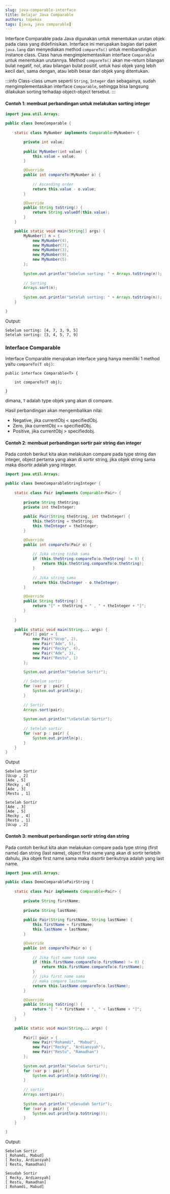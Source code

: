 ```yaml
---
slug: java-comparable-interface
title: Belajar Java Comparable
authors: topekox
tags: [java, java comparable]
---
```


Interface Comparable pada Java digunakan untuk menentukan urutan objek pada class yang didefinisikan. Interface ini merupakan bagian dari paket `java.lang` dan menyediakan method `compareTo()` untuk membandingkan instance class. Class harus mengimplementasikan interface `Comparable` untuk menentukan urutannya. Method `compareTo()` akan me-return bilangan bulat negatif, nol, atau bilangan bulat positif, untuk hasi objek yang lebih kecil dari, sama dengan, atau lebih besar dari objek yang ditentukan.

<!--truncate-->

:::info
Class-class umum seperti `String`, `Integer` dan sebagainya, sudah mengimplementasikan interface `Comparable`, sehingga bisa langsung dilakukan sorting terhadap object-object tersebut.
:::

#### Contoh 1: membuat perbandingan untuk melakukan sorting integer

```java
import java.util.Arrays;

public class DemoComparable {
	
	static class MyNumber implements Comparable<MyNumber> {

		private int value;
		
		public MyNumber(int value) {
			this.value = value;
		}

		@Override
		public int compareTo(MyNumber o) {
			
			// Ascending order
			return this.value - o.value;
		}

		@Override
		public String toString() {
			return String.valueOf(this.value);
		}		
	}

	public static void main(String[] args) {
		MyNumber[] n = {
			new MyNumber(4),	
			new MyNumber(7),	
			new MyNumber(3),	
			new MyNumber(9),	
			new MyNumber(5)	
		};
		
		System.out.println("Sebelum sorting: " + Arrays.toString(n));
		
		// Sorting
		Arrays.sort(n);
		
		System.out.println("Setelah sorting: " + Arrays.toString(n));		
	}

}
```

Output:

```
Sebelum sorting: [4, 7, 3, 9, 5]
Setelah sorting: [3, 4, 5, 7, 9]
```

### Interface Comparable

Interface Comparable merupakan interface yang hanya memiliki 1 method yaitu `compareTo(T obj)`:

```
public interface Comparable<T> {

    int compareTo(T obj);

}
```


dimana, `T` adalah type objek yang akan di compare.

Hasil perbandingan akan mengembalikan nilai:

* Negative, jika currentObj < specifiedObj.
* Zero, jika currentObj == specifiedObj.
* Positive, jika currentObj > specifiedobj.

#### Contoh 2: membuat perbandingan sortir pair string dan integer

Pada contoh berikut kita akan melakukan compare pada type string dan integer, object pertama yang akan di sortir string, jika objek string sama maka disortir adalah yang integer.

```java
import java.util.Arrays;

public class DemoComparableStringInteger {
	
	static class Pair implements Comparable<Pair> {
		
		private String theString;
		private int theInteger;
		
		public Pair(String theString, int theInteger) {
			this.theString = theString;
			this.theInteger = theInteger;
		}

		@Override
		public int compareTo(Pair o) {
			
			// Jika string tidak sama
			if (this.theString.compareTo(o.theString) != 0) {
				return this.theString.compareTo(o.theString);
			}
			
			// Jika string sama
			return this.theInteger - o.theInteger;
		}

		@Override
		public String toString() {
			return "[" + theString + " , " + theInteger + "]";
		}
		
	}
	
	public static void main(String... args) {
		Pair[] pair = {
			new Pair("Ucup", 2),
			new Pair("Ade", 5),
			new Pair("Recky", 4),
			new Pair("Ade", 3),
			new Pair("Restu", 1)			
		};
		
		System.out.println("Sebelum Sortir");

		// Sebelum sortir
		for (var p : pair) {
			System.out.println(p);
		}
		
		// Sortir
		Arrays.sort(pair);
		
		System.out.println("\nSetelah Sortir");
		
		// Setelah sortir
		for (var p : pair) {
			System.out.println(p);
		}		
	}
}
```

Output

```
Sebelum Sortir
[Ucup , 2]
[Ade , 5]
[Recky , 4]
[Ade , 3]
[Restu , 1]

Setelah Sortir
[Ade , 3]
[Ade , 5]
[Recky , 4]
[Restu , 1]
[Ucup , 2]
```

#### Contoh 3: membuat perbandingan sortir string dan string

Pada contoh berikut kita akan melakukan compare pada type string (first name) dan string (last name), object first name yang akan di sortir terlebih dahulu, jika objek first name sama maka disortir berikutnya adalah yang last name.

```java
import java.util.Arrays;

public class DemoComparablePairString {
	
	static class Pair implements Comparable<Pair> {
		
		private String firstName;
		
		private String lastName;
		
		public Pair(String firstName, String lastName) {
			this.firstName = firstName;
			this.lastName = lastName;
		}

		@Override
		public int compareTo(Pair o) {
			
			// Jika fist name tidak sama
			if (this.firstName.compareTo(o.firstName) != 0) {
				return this.firstName.compareTo(o.firstName);
			}
			// jika first name sama
			// maka compare lastname
			return this.lastName.compareTo(o.lastName);
		}

		@Override
		public String toString() {
			return "[ " + firstName + ", " + lastName + "]";
		}
	}
	
	public static void main(String... args) {
		
		Pair[] pair = {
			new Pair("Rohamdi", "Mabud"),	
			new Pair("Recky", "Ardiansyah"),	
			new Pair("Restu", "Ramadhan")	
		};
		
		System.out.println("Sebelum Sortir");
		for (var p : pair) {
			System.out.println(p.toString());
		}
		
		// sortir
		Arrays.sort(pair);
		
		System.out.println("\nSesudah Sortir");
		for (var p : pair) {
			System.out.println(p.toString());
		}
	}

}
```

Output:

```
Sebelum Sortir
[ Rohamdi, Mabud]
[ Recky, Ardiansyah]
[ Restu, Ramadhan]

Sesudah Sortir
[ Recky, Ardiansyah]
[ Restu, Ramadhan]
[ Rohamdi, Mabud]
```